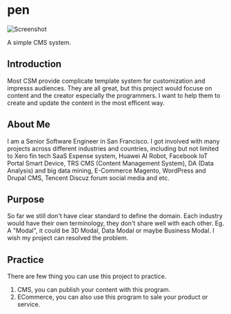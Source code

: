 # pen

![Screenshot]('./assets/images/WX20190704-233451@2x.png')

A simple CMS system.

## Introduction

Most CSM provide complicate template system for customization and impresss audiences. They are all great, but this
project would focuse on content and the creator especially the programmers. I want to help them to create and update
the content in the most efficent way.

## About Me

I am a Senior Software Engineer in San Francisco. I got involved with many projects across different industries and
countries, including but not limited to Xero fin tech SaaS Expense system, Huawei AI Robot, Facebook IoT Portal Smart
Device, TRS CMS (Content Management System), DA (Data Analysis) and big data mining, E-Commerce Magento, WordPress and
Drupal CMS, Tencent Discuz forum social media and etc.

## Purpose

So far we still don't have clear standard to define the domain. Each industry would have their own terminology, they
don't share well with each other. Eg. A "Modal", it could be 3D Modal, Data Modal or maybe Business Modal. I wish my
project can resolved the problem.

## Practice

There are few thing you can use this project to practice.

1. CMS, you can publish your content with this program.
2. ECommerce, you can also use this program to sale your product or service.
